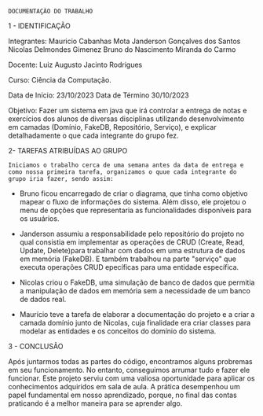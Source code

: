     DOCUMENTAÇÃO DO TRABALHO


1 - IDENTIFICAÇÃO

Integrantes: Mauricio Cabanhas Mota
             Janderson Gonçalves dos Santos
             Nicolas Delmondes Gimenez
             Bruno do Nascimento Miranda do Carmo

Docente: Luiz Augusto Jacinto Rodrigues

Curso: Ciência da Computação.

Data de Início: 23/10/2023 Data de Término 30/10/2023

Objetivo: Fazer um sistema em java que irá controlar a entrega de notas e exercícios dos alunos de diversas disciplinas utilizando desenvolvimento em camadas (Domínio, FakeDB, Repositório, Serviço), e explicar detalhadamente o que cada integrante do grupo fez.

2- TAREFAS ATRIBUÍDAS AO GRUPO

    Iniciamos o trabalho cerca de uma semana antes da data de entrega e como nossa primeira tarefa, organizamos o quue cada integrante do grupo iria fazer, sendo assim:

* Bruno ficou encarregado de criar o diagrama, que tinha como objetivo mapear o fluxo de informações do sistema. Além disso, ele projetou o menu de opções que representaria as funcionalidades disponíveis para os usuários.

* Janderson assumiu a responsabilidade pelo repositório do projeto no qual consistia em implementar as operações de CRUD (Create, Read, Update, Delete)para trabalhar com dados em uma estrutura de dados em memória (FakeDB). E também trabalhou na parte "serviço" que executa operações CRUD epecíficas para uma entidade específica.

* Nicolas criou o FakeDB, uma simulação de banco de dados que permitia a manipulação de dados em memória sem a necessidade de um banco de dados real.

* Maurício teve a tarefa de elaborar a documentação do projeto e a criar a camada domínio junto de Nicolas, cuja finalidade era criar classes para modelar as entidades e os conceitos do domínio do sistema.

3 - CONCLUSÃO

Após juntarmos todas as partes do código, encontramos alguns probremas em seu funcionamento. No entanto, conseguimos arrumar tudo e fazer ele funcionar. Este projeto serviu com uma valiosa oportunidade para aplicar os conhecimentos adquiridos em sala de aula. A prática desempenhou um papel fundamental em nosso aprendizado, porque, no final das contas praticando é a melhor maneira para se aprender algo.